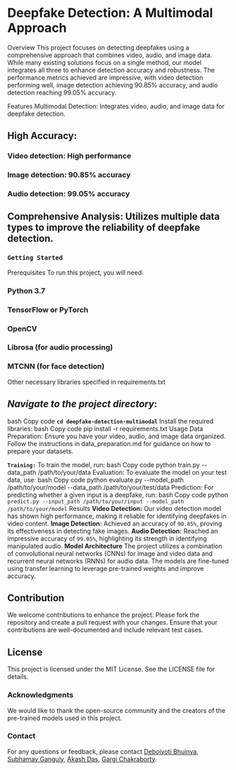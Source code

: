 # Deepfake Detection: A Multimodal Approach
Overview
This project focuses on detecting deepfakes using a comprehensive approach that combines video, audio, and image data. While many existing solutions focus on a single method, our model integrates all three to enhance detection accuracy and robustness. The performance metrics achieved are impressive, with video detection performing well, image detection achieving 90.85% accuracy, and audio detection reaching 99.05% accuracy.

Features
Multimodal Detection: Integrates video, audio, and image data for deepfake detection.
## High Accuracy:
### Video detection: High performance
### Image detection: 90.85% accuracy
### Audio detection: 99.05% accuracy
## Comprehensive Analysis: Utilizes multiple data types to improve the reliability of deepfake detection.
### `Getting Started`
Prerequisites
To run this project, you will need:

### Python 3.7 
### TensorFlow or PyTorch
### OpenCV
### Librosa (for audio processing)
### MTCNN (for face detection)
Other necessary libraries specified in requirements.txt

## _Navigate to the project directory_:
bash Copy code
**`cd deepfake-detection-multimodal`**
Install the required libraries:
bash
Copy code
pip install -r requirements.txt
Usage
Data Preparation: Ensure you have your video, audio, and image data organized. Follow the instructions in data_preparation.md for guidance on how to prepare your datasets.

**`Training:`** To train the model, run:
bash
Copy code
python train.py --data_path /path/to/your/data
Evaluation: To evaluate the model on your test data, use:
bash
Copy code
python evaluate.py --model_path /path/to/your/model --data_path /path/to/your/test/data
Prediction: For predicting whether a given input is a deepfake, run:
bash
Copy code
python `predict.py --input_path /path/to/your/input --model_path /path/to/your/model`
Results
**Video Detection:** Our video detection model has shown high performance, making it reliable for identifying deepfakes in video content.
**Image Detection:** Achieved an accuracy of `90.85%`, proving its effectiveness in detecting fake images.
**Audio Detection:** Reached an impressive accuracy of `99.05%`, highlighting its strength in identifying manipulated audio.
**Model Architecture**
The project utilizes a combination of convolutional neural networks (CNNs) for image and video data and recurrent neural networks (RNNs) for audio data. The models are fine-tuned using transfer learning to leverage pre-trained weights and improve accuracy.

## Contribution
We welcome contributions to enhance the project. Please fork the repository and create a pull request with your changes. Ensure that your contributions are well-documented and include relevant test cases.

## License
This project is licensed under the MIT License. See the LICENSE file for details.

### Acknowledgments
We would like to thank the open-source community and the creators of the pre-trained models used in this project.

### Contact
For any questions or feedback, please contact 
[Debojyoti Bhuinya](https://debojyotibhuinya-portfolio.netlify.app/),
[Subhamay Ganguly](https://www.linkedin.com/in/subhamay-ganguly-526972248/),
[Akash Das](https://www.linkedin.com/in/akash-das-80b356230/),
[Gargi Chakraborty](https://gargichakraborty105.github.io/Portfolio/).
